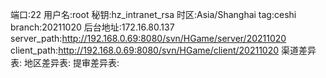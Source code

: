 端口:22
用户名:root
秘钥:hz_intranet_rsa
时区:Asia/Shanghai
tag:ceshi
branch:20211020
后台地址:172.16.80.137
server_path:http://192.168.0.69:8080/svn/HGame/server/20211020
client_path:http://192.168.0.69:8080/svn/HGame/client/20211020
渠道差异表:
地区差异表:
提审差异表: